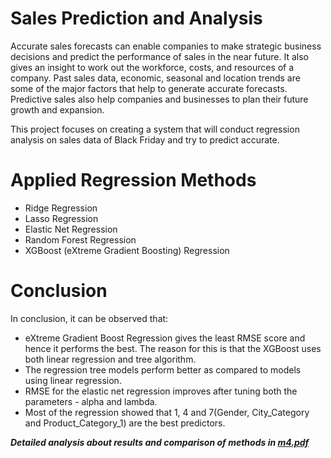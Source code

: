 # Sales Prediction and Analysis
Accurate sales forecasts can enable companies to make strategic business decisions and predict the performance of sales in the near future. It also gives
an insight to work out the workforce, costs, and resources of a company. Past sales data, economic, seasonal
and location trends are some of the major factors that help to generate accurate forecasts. Predictive sales
also help companies and businesses to plan their future growth and expansion.

This project focuses on creating a system that will conduct regression analysis on sales data of
Black Friday and try to predict accurate.

# Applied Regression Methods
- Ridge Regression
- Lasso Regression 
- Elastic Net Regression
- Random Forest Regression
- XGBoost (eXtreme Gradient Boosting) Regression

# Conclusion
In conclusion, it can be observed that:
- eXtreme Gradient Boost Regression gives the least RMSE score and hence it performs the best. The reason for this is that the XGBoost uses both linear regression and tree algorithm. 
- The regression tree models perform better as compared to models using linear regression. 
- RMSE for the elastic net regression improves after tuning both the parameters - alpha and lambda. 
- Most of the regression showed that 1, 4 and 7(Gender, City_Category and Product_Category_1) are the best predictors.

***Detailed analysis about results and comparison of methods in [m4.pdf](https://github.com/abhinandandesai/Sales-Prediction-and-Analysis/blob/master/m4.pdf)***
